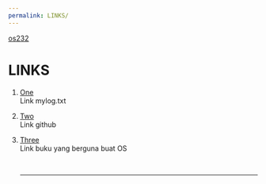 ```yaml
---
permalink: LINKS/
---
```

[os232](https://github.com/KevinIW/os232/blob/master/links.md)<br>
# LINKS
1. [One](https://github.com/KevinIW/os232/blob/master/TXT/mylog.txt)<br>
  Link mylog.txt
2. [Two](https://github.com/KevinIW/os232)<br>
   Link github
3. [Three](https://www.os-book.com/OS10/slide-dir/)<br>
    Link buku yang berguna buat OS

   <br>
   <hr>
   
